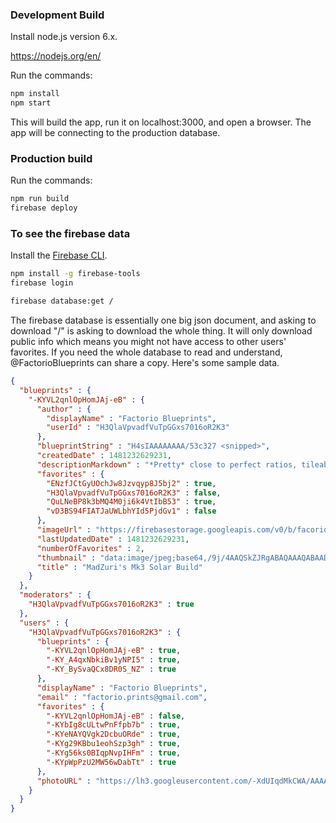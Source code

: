 ### Development Build

Install node.js version 6.x.

https://nodejs.org/en/

Run the commands:

```bash
npm install
npm start
```

This will build the app, run it on localhost:3000, and open a browser. The app will be connecting to the production database.

### Production build

Run the commands:

```bash
npm run build
firebase deploy
```

### To see the firebase data

Install the [Firebase CLI](https://firebase.google.com/docs/cli/). 

```bash
npm install -g firebase-tools
firebase login
```

```bash
firebase database:get /
```

The firebase database is essentially one big json document, and asking to download "/" is asking to download the whole thing. It will only download public info which means you might not have access to other users' favorites. If you need the whole database to read and understand, @FactorioBlueprints can share a copy. Here's some sample data.

```json
{
  "blueprints" : {
    "-KYVL2qnlOpHomJAj-eB" : {
      "author" : {
        "displayName" : "Factorio Blueprints",
        "userId" : "H3QlaVpvadfVuTpGGxs7016oR2K3"
      },
      "blueprintString" : "H4sIAAAAAAAA/53c327 <snipped>",
      "createdDate" : 1481232629231,
      "descriptionMarkdown" : "*Pretty* close to perfect ratios, tileable, 100% space efficient. You can remove the roboports and replace them with accumulators to improve the ratio.",
      "favorites" : {
        "ENzfJCtGyUOchJw8Jzvqyp8J5bj2" : true,
        "H3QlaVpvadfVuTpGGxs7016oR2K3" : false,
        "QuLNeBP8k3bMQ4M0ji6k4VtIbB53" : true,
        "vD3BS94FIATJaUWLbhYId5PjdGv1" : false
      },
      "imageUrl" : "https://firebasestorage.googleapis.com/v0/b/facorio-blueprints.appspot.com/o/Zuris_Solar_Layout%5B1%5D.jpg?alt=media&token=3494c5fe-1dbc-46c3-8d40-83751c7e07b7",
      "lastUpdatedDate" : 1481232629231,
      "numberOfFavorites" : 2,
      "thumbnail" : "data:image/jpeg;base64,/9j/4AAQSkZJRgABAQAAAQABAAD <snipped>",
      "title" : "MadZuri's Mk3 Solar Build"
    }
  },
  "moderators" : {
    "H3QlaVpvadfVuTpGGxs7016oR2K3" : true
  },
  "users" : {
    "H3QlaVpvadfVuTpGGxs7016oR2K3" : {
      "blueprints" : {
        "-KYVL2qnlOpHomJAj-eB" : true,
        "-KY_A4qxNbkiBv1yNPI5" : true,
        "-KY_BySvaQCx8DR0S_NZ" : true
      },
      "displayName" : "Factorio Blueprints",
      "email" : "factorio.prints@gmail.com",
      "favorites" : {
        "-KYVL2qnlOpHomJAj-eB" : false,
        "-KYbIg8cULtwPnFfpb7b" : true,
        "-KYeNAYQVgk2DcbuORde" : true,
        "-KYg29KBbu1eohSzp3gh" : true,
        "-KYg56ks0BIqpNvpIHFm" : true,
        "-KYpWpPzU2MW56wDabTt" : true
      },
      "photoURL" : "https://lh3.googleusercontent.com/-XdUIqdMkCWA/AAAAAAAAAAI/AAAAAAAAAAA/4252rscbv5M/photo.jpg"
    }
  }
}
```
